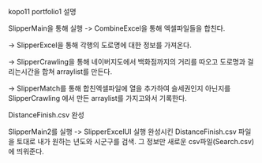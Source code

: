 kopo11 portfolio1 설명 

SlipperMain을 통해 실행 
-> CombineExcel을 통해 엑셀파일들을 합친다.

-> SlipperExcel을 통해 각행의 도로명에 대한 정보를 가져온다.

-> SlipperCrawling을 통해 네이버지도에서 백화점까지의 거리를 따오고 
    도로명과 걸리는시간을 합쳐 arraylist를 만든다.
    
-> SlipperMatch를 통해 합친엑셀파일에 열을 추가하여 슬세권인지 아닌지를
    SlipperCrawling 에서 만든 arraylist를 가지고와서 기록한다.
    
DistanceFinish.csv 완성

SlipperMain2를 실행  -> SlipperExcelUI 실행 
완성시킨 DistanceFinish.csv 파일을 토대로
내가 원하는 년도와 시군구를 검색. 그 정보만 새로운 csv파일(Search.csv)에 띄워준다.
